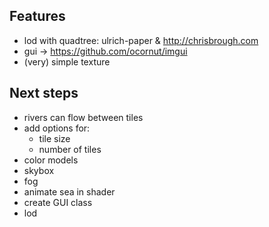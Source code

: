 ## Features

- lod with quadtree: ulrich-paper & http://chrisbrough.com
- gui -> https://github.com/ocornut/imgui
- (very) simple texture

## Next steps

- rivers can flow between tiles
- add options for:
  - tile size
  - number of tiles
- color models
- skybox
- fog
- animate sea in shader
- create GUI class
- lod
